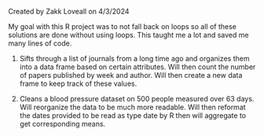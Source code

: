 Created by Zakk Loveall on 4/3/2024

My goal with this R project was to not fall back on loops so all of these solutions are done without using loops. This taught me a lot and saved me many lines of code.

1. Sifts through a list of journals from a long time ago and organizes them into a data frame based on certain attributes. Will then count the number of papers published by week and author. Will then create a new data frame to keep track of these values.

2. Cleans a blood pressure dataset on 500 people measured over 63 days. Will reorganize the data to be much more readable. Will then reformat the dates provided to be read as type date by R then will aggregate to get corresponding means. 
